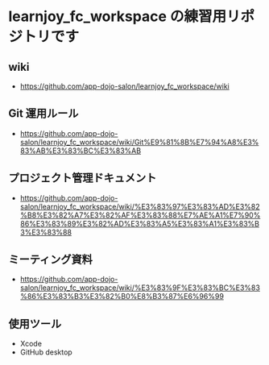 # learnjoy_fc_workspace の練習用リポジトリです

## wiki

- https://github.com/app-dojo-salon/learnjoy_fc_workspace/wiki

## Git 運用ルール

- https://github.com/app-dojo-salon/learnjoy_fc_workspace/wiki/Git%E9%81%8B%E7%94%A8%E3%83%AB%E3%83%BC%E3%83%AB

## プロジェクト管理ドキュメント
- https://github.com/app-dojo-salon/learnjoy_fc_workspace/wiki/%E3%83%97%E3%83%AD%E3%82%B8%E3%82%A7%E3%82%AF%E3%83%88%E7%AE%A1%E7%90%86%E3%83%89%E3%82%AD%E3%83%A5%E3%83%A1%E3%83%B3%E3%83%88

## ミーティング資料

- https://github.com/app-dojo-salon/learnjoy_fc_workspace/wiki/%E3%83%9F%E3%83%BC%E3%83%86%E3%83%B3%E3%82%B0%E8%B3%87%E6%96%99

## 使用ツール

- Xcode
- GitHub desktop
